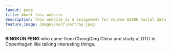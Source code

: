 ```yaml
---
layout: page
title: About this website
description: this website is a assignment for course 02806 Social data analysis and visualization Spring 23
feature_image: images/self-portray.jpeg
---
```



**BINGKUN FENG** who came from ChongQing China and study at DTU in Copenhagen like talking interesting things.